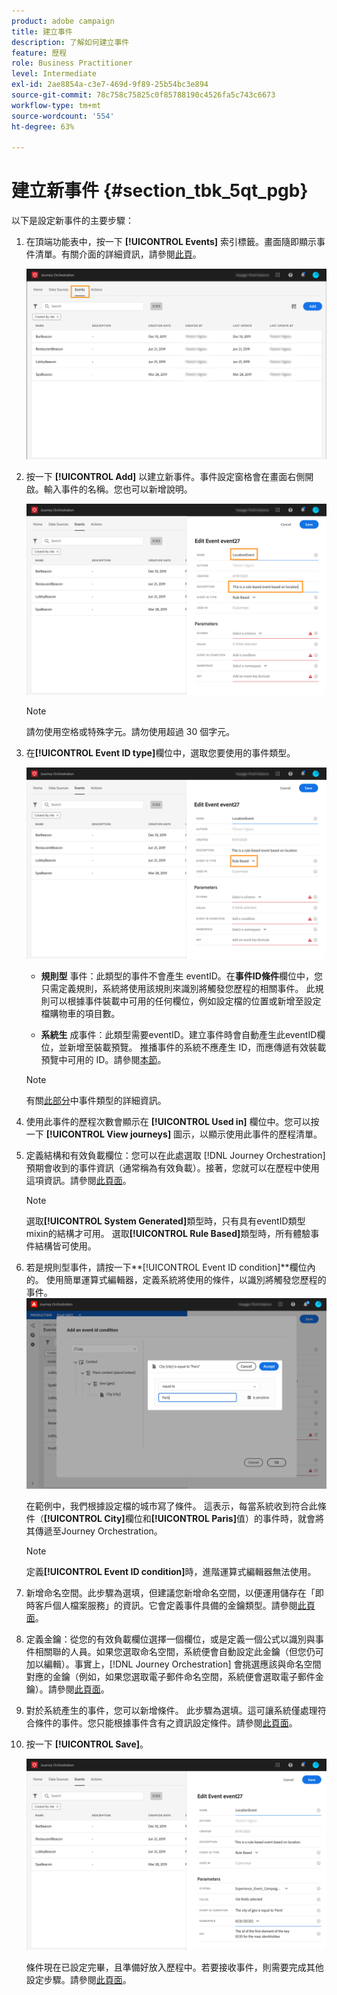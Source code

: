 ```yaml
---
product: adobe campaign
title: 建立事件
description: 了解如何建立事件
feature: 歷程
role: Business Practitioner
level: Intermediate
exl-id: 2ae8854a-c3e7-469d-9f89-25b54bc3e894
source-git-commit: 78c758c75825c0f85788190c4526fa5c743c6673
workflow-type: tm+mt
source-wordcount: '554'
ht-degree: 63%

---
```


# 建立新事件 {#section_tbk_5qt_pgb}

以下是設定新事件的主要步驟：

1. 在頂端功能表中，按一下 **[!UICONTROL Events]** 索引標籤。畫面隨即顯示事件清單。有關介面的詳細資訊，請參閱[此頁](../about/user-interface.md)。

   ![](../assets/journey5.png)

1. 按一下 **[!UICONTROL Add]** 以建立新事件。事件設定窗格會在畫面右側開啟。輸入事件的名稱。您也可以新增說明。

   ![](../assets/journey6.png)

   >[!NOTE]
   >
   >請勿使用空格或特殊字元。請勿使用超過 30 個字元。

1. 在&#x200B;**[!UICONTROL Event ID type]**&#x200B;欄位中，選取您要使用的事件類型。

   ![](../assets/journey6bis.png)

   * **規則型** 事件：此類型的事件不會產生 eventID。在&#x200B;**事件ID條件**&#x200B;欄位中，您只需定義規則，系統將使用該規則來識別將觸發您歷程的相關事件。 此規則可以根據事件裝載中可用的任何欄位，例如設定檔的位置或新增至設定檔購物車的項目數。

   * **系統生** 成事件：此類型需要eventID。建立事件時會自動產生此eventID欄位，並新增至裝載預覽。 推播事件的系統不應產生 ID，而應傳遞有效裝載預覽中可用的 ID。請參閱[本節](../event/previewing-the-payload.md)。
   >[!NOTE]
   >
   >有關[此部分](../event/about-events.md)中事件類型的詳細資訊。
1. 使用此事件的歷程次數會顯示在 **[!UICONTROL Used in]** 欄位中。您可以按一下 **[!UICONTROL View journeys]** 圖示，以顯示使用此事件的歷程清單。
1. 定義結構和有效負載欄位：您可以在此處選取 [!DNL Journey Orchestration] 預期會收到的事件資訊（通常稱為有效負載）。接著，您就可以在歷程中使用這項資訊。請參閱[此頁面](../event/defining-the-payload-fields.md)。
   >[!NOTE]
   >
   >選取&#x200B;**[!UICONTROL System Generated]**&#x200B;類型時，只有具有eventID類型mixin的結構才可用。 選取&#x200B;**[!UICONTROL Rule Based]**&#x200B;類型時，所有體驗事件結構皆可使用。

1. 若是規則型事件，請按一下&#x200B;**[!UICONTROL Event ID condition]**欄位內的。 使用簡單運算式編輯器，定義系統將使用的條件，以識別將觸發您歷程的事件。
   ![](../assets/alpha-event6.png)

   在範例中，我們根據設定檔的城市寫了條件。 這表示，每當系統收到符合此條件（**[!UICONTROL City]**&#x200B;欄位和&#x200B;**[!UICONTROL Paris]**&#x200B;值）的事件時，就會將其傳遞至Journey Orchestration。

   >[!NOTE]
   >
   >定義&#x200B;**[!UICONTROL Event ID condition]**&#x200B;時，進階運算式編輯器無法使用。

1. 新增命名空間。此步驟為選填，但建議您新增命名空間，以便運用儲存在「即時客戶個人檔案服務」的資訊。它會定義事件具備的金鑰類型。請參閱[此頁面](../event/selecting-the-namespace.md)。
1. 定義金鑰：從您的有效負載欄位選擇一個欄位，或是定義一個公式以識別與事件相關聯的人員。如果您選取命名空間，系統便會自動設定此金鑰（但您仍可加以編輯）。事實上，[!DNL Journey Orchestration] 會挑選應該與命名空間對應的金鑰（例如，如果您選取電子郵件命名空間，系統便會選取電子郵件金鑰）。請參閱[此頁面](../event/defining-the-event-key.md)。
1. 對於系統產生的事件，您可以新增條件。 此步驟為選填。這可讓系統僅處理符合條件的事件。您只能根據事件含有之資訊設定條件。請參閱[此頁面](../event/adding-a-condition.md)。
1. 按一下 **[!UICONTROL Save]**。

   ![](../assets/journey7.png)

   條件現在已設定完畢，且準備好放入歷程中。若要接收事件，則需要完成其他設定步驟。請參閱[此頁面](../event/additional-steps-to-send-events-to-journey-orchestration.md)。
